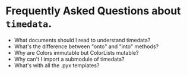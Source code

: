 Frequently Asked Questions about `timedata`.
===================

* What documents should I read to understand timedata?
* What's the difference between "onto" and "into" methods?
* Why are Colors immutable but ColorLists mutable?
* Why can't I import a submodule of timedata?
* What's with all the .pyx templates?
